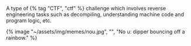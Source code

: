 ---
---

A type of {% tag "CTF", "ctf" %} challenge which involves reverse engineering tasks such as decompiling, understanding machine code and program logic, etc.

{% image "~/assets/img/memes/nou.jpg", "", "No u: dipper bouncing off a rainbow." %}
<br>
